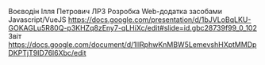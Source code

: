 Воєводін Ілля Петрович ЛР3 Розробка Web-додатка засобами Javascript/VueJS https://docs.google.com/presentation/d/1bJVLoBqLKU-GOKAGLu5R80Q-p3KHZq8zEny7-qLHiXc/edit#slide=id.gbc28739f99_0_102 
Звіт
https://docs.google.com/document/d/1llRphwKnMBW5LemevshHXptMMDpDKPTjT9ID76l6Xbc/edit

